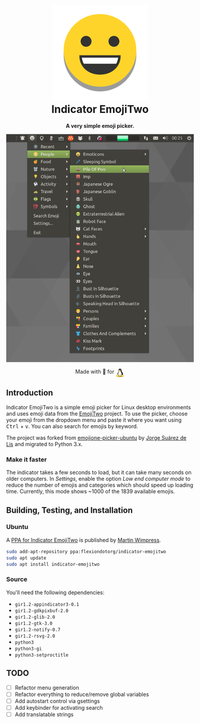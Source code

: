 <h1 align="center">
  <img src=".github/logo.png" alt="Indicator EmojiTwo" />
  <br />
  Indicator EmojiTwo
</h1>

<p align="center"><b>A very simple emoji picker.</b></p>
<div align="center"><img src=".github/screenshot.png" alt="Indicator EmojiTwo Screenshot" /></div>
<p align="center">Made with 💝 for <img src="https://raw.githubusercontent.com/anythingcodes/slack-emoji-for-techies/gh-pages/emoji/tux.png" align="top" width="24" /></p>

## Introduction

Indicator EmojiTwo is a simple emoji picker for Linux desktop environments
and uses emoji data from the [EmojiTwo](https://emojitwo.github.io/) project.
To use the picker, choose your emoji from the dropdown menu and paste it where
you want using <kbd>Ctrl</kbd> + <kbd>v</kbd>. You can also search for emojis
by keyword.

The project was forked from [emojione-picker-ubuntu](https://github.com/gentakojima/emojione-picker-ubuntu)
by [Jorge Suárez de Lis](https://github.com/gentakojima) and migrated to
Python 3.x.

### Make it faster

The indicator takes a few seconds to load, but it can take many seconds on
older computers. In *Settings*, enable the option *Low end computer mode*
to reduce the number of emojis and categories which should speed up loading
time. Currently, this mode shows ~1000 of the 1839 available emojis.

## Building, Testing, and Installation

### Ubuntu

A [PPA for Indicator EmojiTwo](https://launchpad.net/~flexiondotorg/+archive/ubuntu/indicator-emojitwo) is published by [Martin Wimpress](https://github.com/flexiondotorg).

```bash
sudo add-apt-repository ppa:flexiondotorg/indicator-emojitwo
sudo apt update
sudo apt install indicator-emojitwo
```

### Source

You'll need the following dependencies:

  * `gir1.2-appindicator3-0.1`
  * `gir1.2-gdkpixbuf-2.0`
  * `gir1.2-glib-2.0`
  * `gir1.2-gtk-3.0`
  * `gir1.2-notify-0.7`
  * `gir1.2-rsvg-2.0`
  * `python3`
  * `python3-gi`
  * `python3-setproctitle`

## TODO

  - [ ] Refactor menu generation
  - [ ] Refactor everything to reduce/remove global variables
  - [ ] Add autostart control via gsettings
  - [ ] Add keybinder for activating search
  - [ ] Add translatable strings